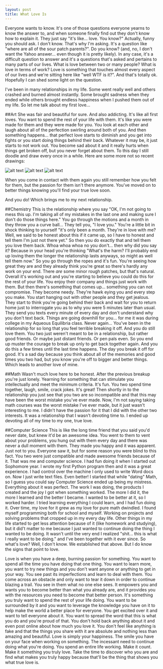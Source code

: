 ```yaml
---
layout: post
title: What Love Is
---
```


Everyone wants to know. It's one of those questions everyone yearns to know the answer to, and when someone finally find out they don't know how to explain it. They just say "it's like... love. You know?" Actually, funny you should ask. I don't know. That's why I'm asking. It's a question like "where are all of the sour patch parents?". Do you know? (and, no, I don't want the Yahoo answer... even though it is pretty likely). In any case, it's a difficult question to answer and it's a questions that's asked and pertains to many parts of our lives. What is love between two or many people? What is love in terms of work? Love is something that touches almost every aspect of our lives and we're sitting here like "well WTF is it?". And that's totally ok. Hopefully I can shed some light on the question.

I've been in many relationships in my life. Some went really well and others crashed and burned almost instantly. Some brought sadness when they ended while others brought endless happiness when I pushed them out of my life. So let me talk about my first love...

##Art
She was fair and beautiful for sure. And also addicting. It's like all first loves. You want to spend the rest of your life with them. It's like you were made for them and they were made for you. You look at each other and laugh about all of the perfection swirling around both of you. And then something happens... that perfect love starts to diminish and you get into fights or you start doing things behind their back. Whatever it may be, it just starts to not work out. You become sad about it and it really hurts when things get broken off, but you never forget about them. To this day I still doodle and draw every once in a while. Here are some more not so recent drawings:

![alt text](http://claytonrieck.com/img/journey.jpg)
![alt text](http://claytonrieck.com/img/indifferent.jpg)
![alt text](http://claytonrieck.com/img/love.jpg)

When you come in contact with them again you still remember how you felt for them, but the passion for them isn't there anymore. You've moved on to better things knowing you'll find your true love soon.

And you do! Which brings me to my next relationship. 

##Chemistry
This is the relationship where you say "OK, I'm not going to mess this up. I'm taking all of my mistakes in the last one and making sure I don't do those things here." You go through the motions and a month in they throw you a curve ball... They tell you, "I love you." You're a little bit in shock thinking to yourself "it's only been a month. They're in love with me? Well, we said to be honest about this if it came up, so I have to honest and tell them I'm just not there yet." So then you do exactly that and tell them you love them back. Whoa whoa whoa no you don't... then why did you say it? Because in your head you're thinking "What's the harm? I'll probably end up loving them the longer the relationship lasts anyways, so might as well tell them now." So you go through the ropes and it's fun. You're seeing how great they are and they already think you're great so there's hardly any work on your end. There *are* some minor rough patches, but that's natural. Overall it's working out and you're starting to believe you could do this for the rest of your life. You enjoy their company and things just work with them. But then there's something that comes up... something you can not compromise. They become needy. They're hawk eying you and every step you make. You start hanging out with other people and they get jealous. They start to think you're going behind their back and wait for you to return home just to interrogate you as to why you were 5 minutes later than usual. They send you texts every minute of every day and don't understand why you don't text back. Things are going downhill for you... for me it was during college in my Aqueous Equilibria class. Never again... You've been in the relationship for so long that you feel terrible breaking it off. And you do still love them. You two just weren't meant to be in a relationship, but rather good friends. Or maybe just distant friends. Or pen pals even. So you end up muster the courage to break up only to get back together again. And you do this a few times until the last time happens. The day you break it off for good. It's a sad day because you think about all of the memories and good times you two had, but you know you're off to bigger and better things. Which leads to another love of mine.

##Math
Wasn't much love here to be honest. After the previous breakup you're just lonely. Yearning for something that can stimulate you intellectually and meet the minimum criteria. It's fun. You two spend time together, laugh, smile, crack jokes. It's great! Then shortly in to the relationship you just see that you two are so incompatible and that this may have been the worst mistake you've ever made. Now, I'm not saying taking math courses was the worst mistake I've ever made, but it just wasn't interesting to me. I didn't have the passion for it that I did with the other two interests. It was a relationship that I wasn't devoting time to. I ended up devoting all of my time to my one, true love.

##Computer Science
This is like the long time friend that you said you'd never date, but knew it'd be an awesome idea. You went to them to vent about your problems, you hung out with them every day and there was never a dull moment with them. They made you happy and it was apparent. Just not to you. Everyone saw it, but for some reason you were blind to this fact. You two were just compatible and made awesome friends because of it. That was me and computer science. I had fun doing it when I started out Sophomore year. I wrote my first Python program then and it was a great experience. I had control over the machine I only used to write Word docs on. Now I just write text files. Even better! I started that while "dating" Math, so I guess you could say Computer Science ended up being my mistress. Everything about it was perfect. The work I was doing, the products I created and the joy I got when something worked. The more I did it, the more I learned and the better I became. I wanted to be better at it, so I worked harder. I tried learning everything I could learn, and I had fun doing it. Over time, my love for it grew as my love for pure math dwindled. I found myself programming both for school and myself. Working on projects and solving problems that cropped up in my every day life. Other things in my life started to get less attention because of it (like homework and studying), but it did't matter to me because I just wanted to continue doing the thing I wanted to be doing. It wasn't until the very end I realized "shit... this is what I really want to be doing." and I've been together with it ever since. So what's love? Well, I don't know. We established that above. But I do know the signs that point to love. 

Love is when you have a deep, burning passion for something. You want to spend all the time you have doing that one thing. You want to learn more, you want to try new things and you don't want anyone or anything to get in your way. You see past its imperfections and learn to deal with them. You come across an obstacle and only want to tear it down in order to continue blazing a trail. You see in them what no one else sees. It empowers you and wants you to become better than what you already are, and it provides you with the resources you need to become that better person. It's something you truly want to spend the rest of your life doing. You want to be surrounded by it and you want to leverage the knowledge you have on it to help make the world a better place for everyone. You get excited over it and want to tell everyone about it. You want to spread the word that this is what you do and you're proud of that. You don't hold back anything about it and even post online about how much you love it. You don't feel like anything is fake and that the things you share with it are absolute and nothing less than amazing and beautiful. Love is simply your happiness. The smile you have on your face when working on something. The incessant need to continue doing what you're doing. You spend an entire life working. Make it count. Make it something you truly love. Take the time to discover who you are and find what makes you truly happy because that'll be the thing that shows you what true love is.